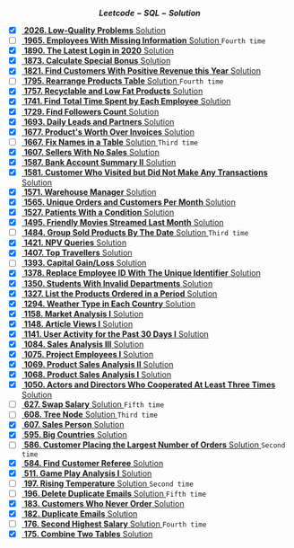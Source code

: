 **$${Leetcode-SQL-Solution}$$**

- [x] <a href="https://leetcode.com/problems/low-quality-problems/description/"> **2026. Low-Quality Problems** <a>   <a href="https://github.com/CIANPINGPENG/Leetcode-SQL-Solution/blob/main/SQL/2026.%20Low-Quality%20Problems"> Solution <a>  
- [ ] <a href="https://leetcode.com/problems/employees-with-missing-information/description/?envType=study-plan&id=sql-i"> **1965. Employees With Missing Information** <a>   <a href="https://github.com/CIANPINGPENG/Leetcode-SQL-Solution/blob/main/SQL/1965.%20Employees%20With%20Missing%20Information"> Solution <a>  ```Fourth time```  
- [x] <a href="https://leetcode.com/problems/the-latest-login-in-2020/description/?envType=study-plan&id=sql-i"> **1890. The Latest Login in 2020** <a>   <a href="https://github.com/CIANPINGPENG/Leetcode-SQL-Solution/blob/main/SQL/1890.%20The%20Latest%20Login%20in%202020"> Solution <a>  
- [x] <a href="https://leetcode.com/problems/calculate-special-bonus/description/?envType=study-plan&id=sql-i"> **1873. Calculate Special Bonus** <a>   <a href="https://github.com/CIANPINGPENG/Leetcode-SQL-Solution/blob/main/SQL/1873.%20Calculate%20Special%20Bonus"> Solution <a>  
- [x] <a href="https://leetcode.com/problems/find-customers-with-positive-revenue-this-year/description/"> **1821. Find Customers With Positive Revenue this Year** <a>   <a href="https://github.com/CIANPINGPENG/Leetcode-SQL-Solution/blob/main/SQL/1821.%20Find%20Customers%20With%20Positive%20Revenue%20this%20Year"> Solution <a> 
- [ ] <a href="https://leetcode.com/problems/rearrange-products-table/description/?envType=study-plan&id=sql-i"> **1795. Rearrange Products Table** <a>   <a href="https://github.com/CIANPINGPENG/Leetcode-SQL-Solution/blob/main/SQL/1795.%20Rearrange%20Products%20Table"> Solution <a>  ```Fourth time```  
- [x] <a href="https://leetcode.com/problems/big-countries/description/?envType=study-plan&id=sql-i"> **1757. Recyclable and Low Fat Products** <a>   <a href="https://github.com/CIANPINGPENG/Leetcode-SQL-Solution/blob/main/SQL/595.%20Big%20Countries"> Solution <a>  
- [x] <a href="https://leetcode.com/problems/find-total-time-spent-by-each-employee/description/?envType=study-plan&id=sql-i"> **1741. Find Total Time Spent by Each Employee** <a>   <a href="https://github.com/CIANPINGPENG/Leetcode-SQL-Solution/blob/main/SQL/1741.%20Find%20Total%20Time%20Spent%20by%20Each%20Employee"> Solution <a>  
- [x] <a href="https://leetcode.com/problems/find-followers-count/description/?envType=study-plan&id=sql-i"> **1729. Find Followers Count** <a>   <a href="https://github.com/CIANPINGPENG/Leetcode-SQL-Solution/tree/main/SQL"> Solution <a>  
- [x] <a href="https://leetcode.com/problems/daily-leads-and-partners/description/?envType=study-plan&id=sql-i"> **1693. Daily Leads and Partners** <a>   <a href="https://github.com/CIANPINGPENG/Leetcode-SQL-Solution/blob/main/SQL/1693.%20Daily%20Leads%20and%20Partners"> Solution <a>  
- [x] <a href="https://leetcode.com/problems/products-worth-over-invoices/description/"> **1677. Product's Worth Over Invoices** <a>   <a href="https://github.com/CIANPINGPENG/Leetcode-SQL-Solution/blob/main/SQL/1677.%20Product's%20Worth%20Over%20Invoices"> Solution <a>  
- [ ] <a href="https://leetcode.com/problems/fix-names-in-a-table/description/?envType=study-plan&id=sql-i"> **1667. Fix Names in a Table** <a>   <a href="https://github.com/CIANPINGPENG/Leetcode-SQL-Solution/blob/main/SQL/1667.%20Fix%20Names%20in%20a%20Table"> Solution <a> ``` Third time ```     
- [x] <a href="https://leetcode.com/problems/sellers-with-no-sales/description/"> **1607. Sellers With No Sales** <a>   <a href="https://github.com/CIANPINGPENG/Leetcode-SQL-Solution/blob/main/SQL/1607.%20Sellers%20With%20No%20Sales"> Solution <a> 
- [x] <a href="https://leetcode.com/problems/bank-account-summary-ii/description/"> **1587. Bank Account Summary II** <a>   <a href="https://github.com/CIANPINGPENG/Leetcode-SQL-Solution/blob/main/SQL/1587.%20Bank%20Account%20Summary%20II"> Solution <a>   
- [x] <a href="https://leetcode.com/problems/customer-who-visited-but-did-not-make-any-transactions/description/?envType=study-plan&id=sql-i"> **1581. Customer Who Visited but Did Not Make Any Transactions** <a>   <a href="https://github.com/CIANPINGPENG/Leetcode-SQL-Solution/blob/main/SQL/1581.%20Customer%20Who%20Visited%20but%20Did%20Not%20Make%20Any%20Transactions"> Solution <a>  
- [x] <a href="https://leetcode.com/problems/warehouse-manager/description/"> **1571. Warehouse Manager** <a>   <a href="https://github.com/CIANPINGPENG/Leetcode-SQL-Solution/blob/main/SQL/1571.%20Warehouse%20Manager"> Solution <a>  
- [x] <a href="https://leetcode.com/problems/unique-orders-and-customers-per-month/description/"> **1565. Unique Orders and Customers Per Month** <a>   <a href="https://github.com/CIANPINGPENG/Leetcode-SQL-Solution/blob/main/SQL/1565.%20Unique%20Orders%20and%20Customers%20Per%20Month"> Solution <a>  
- [x] <a href="https://leetcode.com/problems/patients-with-a-condition/description/?envType=study-plan&id=sql-i"> **1527. Patients With a Condition** <a>   <a href="https://github.com/CIANPINGPENG/Leetcode-SQL-Solution/blob/main/SQL/1527.%20Patients%20With%20a%20Condition"> Solution <a>  
- [x] <a href="https://leetcode.com/problems/friendly-movies-streamed-last-month/description/"> **1495. Friendly Movies Streamed Last Month** <a>   <a href="https://github.com/CIANPINGPENG/Leetcode-SQL-Solution/blob/main/SQL/1495.%20Friendly%20Movies%20Streamed%20Last%20Month"> Solution <a>
- [ ] <a href="https://leetcode.com/problems/group-sold-products-by-the-date/description/?envType=study-plan&id=sql-i"> **1484. Group Sold Products By The Date** <a>   <a href="https://github.com/CIANPINGPENG/Leetcode-SQL-Solution/blob/main/SQL/1484.%20Group%20Sold%20Products%20By%20The%20Date"> Solution <a>  ```Third time```  
- [x] <a href="https://leetcode.com/problems/npv-queries/description/"> **1421. NPV Queries** <a>   <a href="https://github.com/CIANPINGPENG/Leetcode-SQL-Solution/blob/main/SQL/1421.%20NPV%20Queries"> Solution <a>  
- [x] <a href="https://leetcode.com/problems/top-travellers/description/?envType=study-plan&id=sql-i"> **1407. Top Travellers** <a>   <a href="https://github.com/CIANPINGPENG/Leetcode-SQL-Solution/blob/main/SQL/1407.%20Top%20Travellers"> Solution <a>  
- [ ] <a href="https://leetcode.com/problems/capital-gainloss/description/?envType=study-plan&id=sql-i"> **1393. Capital Gain/Loss** <a>   <a href="https://github.com/CIANPINGPENG/Leetcode-SQL-Solution/blob/main/SQL/1393.%20Capital%20Gain%20%26%20Loss"> Solution <a> 
- [x] <a href="https://leetcode.com/problems/replace-employee-id-with-the-unique-identifier/description/"> **1378. Replace Employee ID With The Unique Identifier** <a>   <a href="https://github.com/CIANPINGPENG/Leetcode-SQL-Solution/blob/main/SQL/1378.%20Replace%20Employee%20ID%20With%20The%20Unique%20Identifier"> Solution <a> 
- [x] <a href="https://leetcode.com/problems/students-with-invalid-departments/description/"> **1350. Students With Invalid Departments** <a>   <a href="https://github.com/CIANPINGPENG/Leetcode-SQL-Solution/blob/main/SQL/1350.%20Students%20With%20Invalid%20Departments"> Solution <a> 
- [x] <a href="https://leetcode.com/problems/list-the-products-ordered-in-a-period/description/"> **1327. List the Products Ordered in a Period** <a>   <a href="https://github.com/CIANPINGPENG/Leetcode-SQL-Solution/blob/main/SQL/1327.%20List%20the%20Products%20Ordered%20in%20a%20Period"> Solution <a> 
- [x] <a href="https://leetcode.com/problems/weather-type-in-each-country/description/"> **1294. Weather Type in Each Country** <a>   <a href="https://github.com/CIANPINGPENG/Leetcode-SQL-Solution/blob/main/SQL/1294.%20Weather%20Type%20in%20Each%20Country"> Solution <a> 
- [x] <a href="https://leetcode.com/problems/market-analysis-i/description/?envType=study-plan&id=sql-i"> **1158. Market Analysis I** <a>   <a href="https://github.com/CIANPINGPENG/Leetcode-SQL-Solution/blob/main/SQL/1158.%20Market%20Analysis%20I"> Solution <a>  
- [x] <a href="https://leetcode.com/problems/article-views-i/description/?envType=study-plan&id=sql-i"> **1148. Article Views I** <a>   <a href="https://github.com/CIANPINGPENG/Leetcode-SQL-Solution/blob/main/SQL/1148.%20Article%20Views%20I"> Solution <a>  
- [x] <a href="https://leetcode.com/problems/user-activity-for-the-past-30-days-i/description/?envType=study-plan&id=sql-i"> **1141. User Activity for the Past 30 Days I** <a>   <a href="https://github.com/CIANPINGPENG/Leetcode-SQL-Solution/blob/main/SQL/1141.%20User%20Activity%20for%20the%20Past%2030%20Days%20I"> Solution <a>  
- [x] <a href="https://leetcode.com/problems/sales-analysis-iii/description/"> **1084. Sales Analysis III** <a>   <a href="https://github.com/CIANPINGPENG/Leetcode-SQL-Solution/blob/main/SQL/1084.%20Sales%20Analysis%20III"> Solution <a> 
- [x] <a href="https://leetcode.com/problems/project-employees-i/description/"> **1075. Project Employees I** <a>   <a href="https://github.com/CIANPINGPENG/Leetcode-SQL-Solution/blob/main/SQL/1075.%20Project%20Employees%20I"> Solution <a> 
- [x] <a href="https://leetcode.com/problems/product-sales-analysis-ii/description/"> **1069. Product Sales Analysis II** <a>   <a href="https://github.com/CIANPINGPENG/Leetcode-SQL-Solution/blob/main/SQL/1069.%20Product%20Sales%20Analysis%20II"> Solution <a> 
- [x] <a href="https://leetcode.com/problems/product-sales-analysis-i/description/"> **1068. Product Sales Analysis I** <a>   <a href="https://github.com/CIANPINGPENG/Leetcode-SQL-Solution/blob/main/SQL/1068.%20Product%20Sales%20Analysis%20I"> Solution <a> 
- [x] <a href="https://leetcode.com/problems/actors-and-directors-who-cooperated-at-least-three-times/description/"> **1050. Actors and Directors Who Cooperated At Least Three Times** <a>   <a href="https://github.com/CIANPINGPENG/Leetcode-SQL-Solution/blob/main/SQL/1050.%20Actors%20and%20Directors%20Who%20Cooperated%20At%20Least%20Three%20Times"> Solution <a>  
- [ ] <a href="https://leetcode.com/problems/swap-salary/description/?envType=study-plan&id=sql-i"> **627. Swap Salary** <a>   <a href="https://github.com/CIANPINGPENG/Leetcode-SQL-Solution/blob/main/SQL/627.%20Swap%20Salary"> Solution <a>  ```Fifth time```  
- [ ] <a href="https://leetcode.com/problems/tree-node/description/?envType=study-plan&id=sql-i"> **608. Tree Node** <a>   <a href="https://github.com/CIANPINGPENG/Leetcode-SQL-Solution/blob/main/SQL/608.%20Tree%20Node"> Solution <a>  ```Third time```      
- [x] <a href="https://leetcode.com/problems/sales-person/description/?envType=study-plan&id=sql-i"> **607. Sales Person** <a>   <a href="https://github.com/CIANPINGPENG/Leetcode-SQL-Solution/blob/main/SQL/607.%20Sales%20Person"> Solution <a>  
- [x] <a href="https://leetcode.com/problems/big-countries/description/?envType=study-plan&id=sql-i"> **595. Big Countries** <a>   <a href="https://github.com/CIANPINGPENG/Leetcode-SQL-Solution/blob/main/SQL/595.%20Big%20Countries"> Solution <a>  
- [ ] <a href="https://leetcode.com/problems/customer-placing-the-largest-number-of-orders/description/"> **586. Customer Placing the Largest Number of Orders** <a>   <a href="https://github.com/CIANPINGPENG/Leetcode-SQL-Solution/blob/main/SQL/586.%20Customer%20Placing%20the%20Largest%20Number%20of%20Orders"> Solution <a> ``` Second time ```   
- [x] <a href="https://leetcode.com/problems/find-customer-referee/description/"> **584. Find Customer Referee** <a>   <a href="https://github.com/CIANPINGPENG/Leetcode-SQL-Solution/blob/main/SQL/584.%20Find%20Customer%20Referee"> Solution <a>  
- [x] <a href="https://leetcode.com/problems/game-play-analysis-i/description/?envType=study-plan&id=sql-i"> **511. Game Play Analysis I** <a>   <a href="https://leetcode.com/problems/game-play-analysis-i/description/?envType=study-plan&id=sql-i"> Solution <a>  
- [ ] <a href="https://leetcode.com/problems/rising-temperature/description/"> **197. Rising Temperature** <a>   <a href="https://github.com/CIANPINGPENG/Leetcode-SQL-Solution/blob/main/SQL/197.%20Rising%20Temperature"> Solution <a>  ```Second time```   
- [ ] <a href="https://leetcode.com/problems/delete-duplicate-emails/description/?envType=study-plan&id=sql-i"> **196. Delete Duplicate Emails** <a>   <a href="https://github.com/CIANPINGPENG/Leetcode-SQL-Solution/blob/main/SQL/196.%20Delete%20Duplicate%20Emails"> Solution <a>  ```Fifth time```   
- [x] <a href="https://leetcode.com/problems/customers-who-never-order/description/?envType=study-plan&id=sql-i"> **183. Customers Who Never Order** <a>   <a href="https://github.com/CIANPINGPENG/Leetcode-SQL-Solution/blob/main/SQL/183.%20Customers%20Who%20Never%20Order"> Solution <a>  
- [x] <a href="https://leetcode.com/problems/duplicate-emails/description/"> **182. Duplicate Emails** <a>   <a href="https://github.com/CIANPINGPENG/Leetcode-SQL-Solution/blob/main/SQL/182.%20Duplicate%20Emails"> Solution <a>  
- [ ] <a href="https://leetcode.com/problems/second-highest-salary/description/?envType=study-plan&id=sql-i"> **176. Second Highest Salary** <a>   <a href="https://github.com/CIANPINGPENG/Leetcode-SQL-Solution/blob/main/SQL/176.%20Second%20Highest%20Salary"> Solution <a>  ```Fourth time```  
- [x] <a href="https://leetcode.com/problems/combine-two-tables/description/"> **175. Combine Two Tables** <a>   <a href="https://github.com/CIANPINGPENG/Leetcode-SQL-Solution/blob/main/SQL/175.%20Combine%20Two%20Tables"> Solution <a>  
